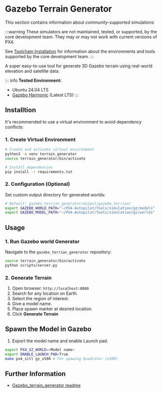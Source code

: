 # Gazebo Terrain Generator

This section contains information about _community-supported_ simulations

:::warning
These simulators are not maintained, tested, or supported, by the core development team.
They may or may not work with current versions of PX4.

See [Toolchain Installation](../dev_setup/dev_env.md) for information about the environments and tools supported by the core development team.
:::

A super easy-to-use tool for generate 3D Gazebo terrain using real-world elevation and satellite data.


<lite-youtube videoid="pxL2UF9xl_w" title="3D Gazebo terrain Generator"/>

::: info
**Tested Environment:**
- Ubuntu 24.04 LTS
- [Gazebo Harmonic](https://gazebosim.org/docs/harmonic/install_ubuntu/) (Latest LTS)
:::


## Installtion


It's recommended to use a virtual environment to avoid dependency conflicts:


### 1. Create Virtual Environment

```bash
# Create and activate virtual environment
python3 -m venv terrain_generator
source terrain_generator/bin/activate

# Install dependencies
pip install -r requirements.txt
```

### 2. Configuration (Optional)

Set custom output directory for generated worlds:

```bash
# Default: gazebo_terrian_generator/output/gazebo_terrian/
export GAZEBO_WORLD_PATH="~/PX4-Autopilot/Tools/simulation/gz/models"
export GAZEBO_MODEL_PATH="~/PX4-Autopilot/Tools/simulation/gz/worlds"
```

## Usage

### 1. Run Gazebo world Generator
Navigate to the `gazebo_terrian_generator` repository:

```bash
source terrain_generator/bin/activate
python scripts/server.py
```
### 2. Generate Terrain

1. Open browser: `http://localhost:8080`
2. Search for any location on Earth.
3. Select the region of interest.
4. Give a model name.
5. Place spawn marker at desired location.
6. Click **Generate Terrain**

## Spawn the Model in Gazebo

1. Export the model name and enable Launch pad.

```bash
export PX4_GZ_WORLD=<Model name>
export ENABLE_LAUNCH_PAD=True
make px4_sitl gz_x500 # For spawing Quadrotor (x500)
```


## Further Information
- [Gazebo_terrain_generator readme](https://github.com/saiaravind19/gazebo_terrain_generator)
